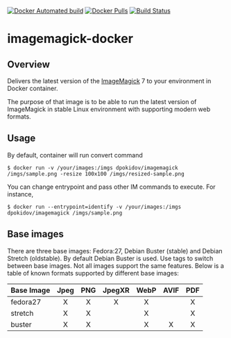 [![Docker Automated build](https://img.shields.io/docker/automated/dpokidov/imagemagick.svg)](https://hub.docker.com/r/dpokidov/imagemagick/)
[![Docker Pulls](https://img.shields.io/docker/pulls/dpokidov/imagemagick)](https://hub.docker.com/r/dpokidov/imagemagick/)
[![Build Status](https://travis-ci.org/dooman87/imagemagick-docker.svg?branch=master)](https://travis-ci.org/dooman87/imagemagick-docker)

# imagemagick-docker

## Overview

Delivers the latest version of the [ImageMagick](https://github.com/ImageMagick/ImageMagick) 7 to your environment in Docker container.

The purpose of that image is to be able to run the latest version of ImageMagick in stable
Linux environment with supporting modern web formats. 

## Usage

By default, container will run convert command

```
$ docker run -v /your/images:/imgs dpokidov/imagemagick /imgs/sample.png -resize 100x100 /imgs/resized-sample.png
```

You can change entrypoint and pass other IM commands to execute. For instance,

```
$ docker run --entrypoint=identify -v /your/images:/imgs dpokidov/imagemagick /imgs/sample.png
```

## Base images 

There are three base images: Fedora:27, Debian Buster (stable) and Debian Stretch (oldstable). By default Debian Buster is used. 
Use tags to switch between base images. Not all images support the same features. Below is a table of known
formats supported by different base images:

| Base Image | Jpeg  | PNG   | JpegXR   | WebP   | AVIF   | PDF   |
| ---------- | :---: | :---: | :------: | :----: | :----: | :---: |
| fedora27   | X     | X     | X        | X      |        | X     |
| stretch    | X     | X     |          | X      |        | X     |
| buster     | X     | X     |          | X      | X      | X     |

